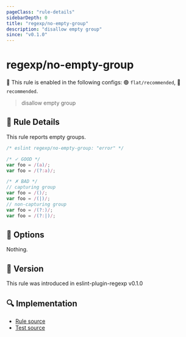 ```yaml
---
pageClass: "rule-details"
sidebarDepth: 0
title: "regexp/no-empty-group"
description: "disallow empty group"
since: "v0.1.0"
---
```

# regexp/no-empty-group

💼 This rule is enabled in the following configs: 🟢 `flat/recommended`, 🔵 `recommended`.

<!-- end auto-generated rule header -->

> disallow empty group

## :book: Rule Details

This rule reports empty groups.

<eslint-code-block>

```js
/* eslint regexp/no-empty-group: "error" */

/* ✓ GOOD */
var foo = /(a)/;
var foo = /(?:a)/;

/* ✗ BAD */
// capturing group
var foo = /()/;
var foo = /(|)/;
// non-capturing group
var foo = /(?:)/;
var foo = /(?:|)/;
```

</eslint-code-block>

## :wrench: Options

Nothing.

## :rocket: Version

This rule was introduced in eslint-plugin-regexp v0.1.0

## :mag: Implementation

- [Rule source](https://github.com/ota-meshi/eslint-plugin-regexp/blob/master/lib/rules/no-empty-group.ts)
- [Test source](https://github.com/ota-meshi/eslint-plugin-regexp/blob/master/tests/lib/rules/no-empty-group.ts)
